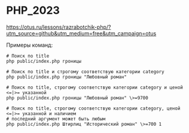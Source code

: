 # PHP_2023

https://otus.ru/lessons/razrabotchik-php/?utm_source=github&utm_medium=free&utm_campaign=otus

Примеры команд:
```
# Поиск по title
php public/index.php гроницы

# Поиск по title и строгому соответствую категории category
php public/index.php гроницы "Любовный роман"

# Поиск по title, строгому соответствую категории category и ценой <=|>= указанной
php public/index.php гроницы "Любовный роман" \>=9700

# Поиск по title, строгому соответствую категории category, ценой <=|>= указанной и наличием
# последний аргумент может быть любым
php public/index.php Штирлиц "Исторический роман" \>=700 1
```